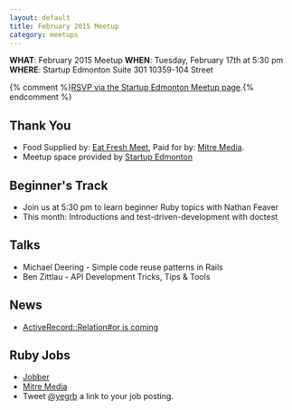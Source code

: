 ```yaml
---
layout: default
title: February 2015 Meetup
category: meetups
---
```


 **WHAT**: February 2015 Meetup
 **WHEN**: Tuesday, February 17th at 5:30 pm
 **WHERE**: Startup Edmonton Suite 301 10359-104 Street

 {% comment %}[RSVP via the Startup Edmonton Meetup page](http://www.meetup.com/startupedmonton/events/219469205/).{% endcomment %}

## Thank You

* Food Supplied by: [Eat Fresh Meet](http://eatfreshmeet.org/), Paid for by: [Mitre Media](http://mitremedia.com/).
* Meetup space provided by [Startup Edmonton](http://www.startupedmonton.com/)

## Beginner's Track

* Join us at 5:30 pm to learn beginner Ruby topics with Nathan Feaver
* This month: Introductions and test-driven-development with doctest

## Talks

* Michael Deering - Simple code reuse patterns in Rails
* Ben  Zittlau - API Development Tricks, Tips & Tools

## News

* [ActiveRecord::Relation#or is coming](https://github.com/rails/rails/pull/16052)

## Ruby Jobs
  * [Jobber](https://getjobber.com/jobs/rails_developer)
  * [Mitre Media](http://mitremedia.com/#careers)
  * Tweet [@yegrb](https://twitter.com/yegrb) a link to your job posting.
